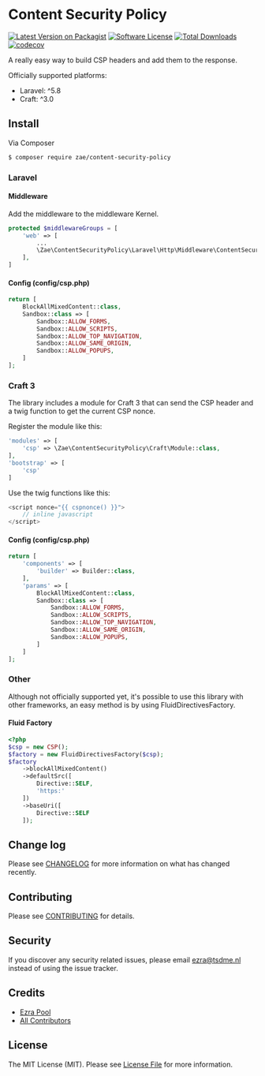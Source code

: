 # Content Security Policy

[![Latest Version on Packagist][ico-version]][link-packagist]
[![Software License][ico-license]](LICENSE.md)
[![Total Downloads][ico-downloads]][link-downloads]
[![codecov](https://codecov.io/gh/Zae/ContentSecurityPolicy/branch/master/graph/badge.svg)](https://codecov.io/gh/Zae/ContentSecurityPolicy)

A really easy way to build CSP headers and add them to the response.

Officially supported platforms:
- Laravel: ^5.8
- Craft: ^3.0

## Install

Via Composer

``` bash
$ composer require zae/content-security-policy
```

### Laravel

#### Middleware 

Add the middleware to the middleware Kernel.

~~~php
protected $middlewareGroups = [
    'web' => [
        ...
        \Zae\ContentSecurityPolicy\Laravel\Http\Middleware\ContentSecurityPolicy::class
    ],
]
~~~

#### Config (config/csp.php)

~~~php
return [
	BlockAllMixedContent::class,
    Sandbox::class => [
        Sandbox::ALLOW_FORMS,
        Sandbox::ALLOW_SCRIPTS,
        Sandbox::ALLOW_TOP_NAVIGATION,
        Sandbox::ALLOW_SAME_ORIGIN,
        Sandbox::ALLOW_POPUPS,
    ]
];
~~~

### Craft 3
The library includes a module for Craft 3 that can send the CSP header and a twig
function to get the current CSP nonce.

Register the module like this:

~~~php
'modules' => [
    'csp' => \Zae\ContentSecurityPolicy\Craft\Module::class,
],
'bootstrap' => [
    'csp'
]
~~~

Use the twig functions like this:

~~~php
<script nonce="{{ cspnonce() }}">
    // inline javascript
</script>
~~~

#### Config (config/csp.php)

~~~php
return [
    'components' => [
        'builder' => Builder::class,
    ],
    'params' => [
        BlockAllMixedContent::class,
        Sandbox::class => [
            Sandbox::ALLOW_FORMS,
            Sandbox::ALLOW_SCRIPTS,
            Sandbox::ALLOW_TOP_NAVIGATION,
            Sandbox::ALLOW_SAME_ORIGIN,
            Sandbox::ALLOW_POPUPS,
        ]
    ]
];
~~~

### Other

Although not officially supported yet, it's possible to use this library with other frameworks,
an easy method is by using FluidDirectivesFactory.

#### Fluid Factory

~~~php
<?php
$csp = new CSP();
$factory = new FluidDirectivesFactory($csp);
$factory
    ->blockAllMixedContent()
    ->defaultSrc([
        Directive::SELF,
        'https:'
    ])
    ->baseUri([
        Directive::SELF
    ]);
~~~

## Change log

Please see [CHANGELOG](CHANGELOG.md) for more information on what has changed recently.

## Contributing

Please see [CONTRIBUTING](CONTRIBUTING.md) for details.

## Security

If you discover any security related issues, please email ezra@tsdme.nl instead of using the issue tracker.

## Credits

- [Ezra Pool][link-author]
- [All Contributors][link-contributors]

## License

The MIT License (MIT). Please see [License File](LICENSE.md) for more information.

[ico-version]: https://img.shields.io/packagist/v/zae/content-security-policy.svg?style=flat-square
[ico-license]: https://img.shields.io/badge/license-MIT-brightgreen.svg?style=flat-square
[ico-downloads]: https://img.shields.io/packagist/dt/zae/content-security-policy.svg?style=flat-square

[link-packagist]: https://packagist.org/packages/zae/content-security-policy
[link-downloads]: https://packagist.org/packages/zae/content-security-policy
[link-author]: https://github.com/zae
[link-contributors]: ../../contributors
